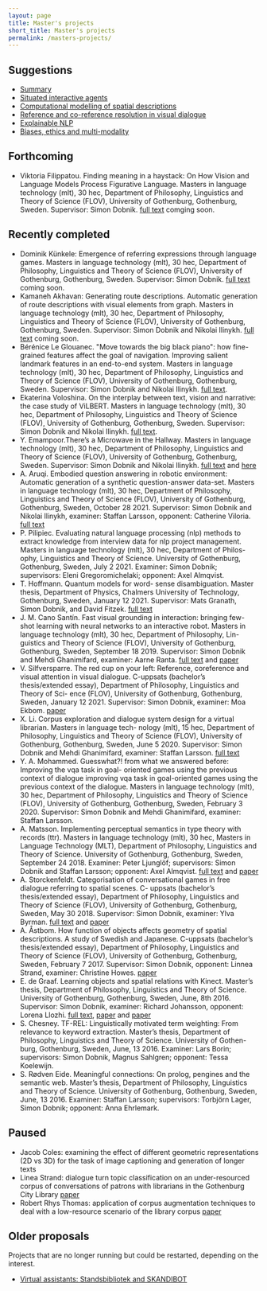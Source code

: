 ```yaml
---
layout: page
title: Master's projects
short_title: Master's projects
permalink: /masters-projects/
---
```


## Suggestions

  - [Summary](https://docs.google.com/presentation/d/11yz2oHr0RpWXRoksFgb5ianzAZ3wN3iL6k1EAnCMP7U/edit)
  - [Situated interactive agents](/masters-projects/situated-agents.md)
  - [Computational modelling of spatial descriptions](/masters-projects/spatial-language.md)
  - [Reference and co-reference resolution in visual dialogue](/masters-projects/co-reference.md)
  - [Explainable NLP](/masters-projects/explainable-ai.md)
  - [Biases, ethics and multi-modality](/masters-projects/biases.md)

## Forthcoming

- Viktoria Filippatou. Finding meaning in a haystack: On How Vision and Language Models Process Figurative Language. Masters in language technology (mlt), 30 hec, Department of Philosophy, Linguistics and Theory of Science (FLOV), University of Gothenburg, Gothenburg, Sweden. Supervisor: Simon Dobnik. [full text]() comging soon.

## Recently completed

  - Dominik Künkele: Emergence of referring expressions through language games. Masters in language technology (mlt), 30 hec, Department of Philosophy, Linguistics and Theory of Science (FLOV), University of Gothenburg, Gothenburg, Sweden. Supervisor: Simon Dobnik. [full text]() coming soon.
  - Kamaneh Akhavan: Generating route descriptions. Automatic generation of route descriptions with visual elements from graph. Masters in language technology (mlt), 30 hec, Department of Philosophy, Linguistics and Theory of Science (FLOV), University of Gothenburg, Gothenburg, Sweden. Supervisor: Simon Dobnik and Nikolai Ilinykh. [full text]() coming soon.
  - Bérénice Le Glouanec. "Move towards the big black piano": how fine-grained features affect the goal of navigation. Improving salient landmark features in an end-to-end system. Masters in language technology (mlt), 30 hec, Department of Philosophy, Linguistics and Theory of Science (FLOV), University of Gothenburg, Gothenburg, Sweden. Supervisor: Simon Dobnik and Nikolai Ilinykh. [full text]().
  - Ekaterina Voloshina. On the interplay between text, vision and narrative: the case study of ViLBERT. Masters in language technology (mlt), 30 hec, Department of Philosophy, Linguistics and Theory of Science (FLOV), University of Gothenburg, Gothenburg, Sweden. Supervisor: Simon Dobnik and Nikolai Ilinykh. [full text](). 
  - Y. Emampoor.There’s a Microwave in the Hallway. Masters in language technology (mlt), 30 hec, Department of Philosophy, Linguistics and Theory of Science (FLOV), University of Gothenburg, Gothenburg, Sweden. Supervisor: Simon Dobnik and Nikolai Ilinykh. [full text](https://hdl.handle.net/2077/71400) and [here](https://gupea.ub.gu.se/handle/2077/71400)
  - A. Aruqi. Embodied question answering in robotic environment: Automatic generation of a synthetic question-answer data-set. Masters in language technology (mlt), 30 hec, Department of Philosophy, Linguistics and Theory of Science (FLOV), University of Gothenburg, Gothenburg, Sweden, October 28 2021. Supervisor: Simon Dobnik and Nikolai Ilinykh, examiner: Staffan Larsson, opponent: Catherine Viloria. [full text](http://hdl.handle.net/2077/70001)
  - P. Pilipiec. Evaluating natural language processing (nlp) methods to extract knowledge from interview data for nlp project management. Masters in language technology (mlt), 30 hec, Department of Philos- ophy, Linguistics and Theory of Science. University of Gothenburg, Gothenburg, Sweden, July 2 2021. Examiner: Simon Dobnik; supervisors: Eleni Gregoromichelaki; opponent: Axel Almqvist.
  - T. Hoffmann. Quantum models for word- sense disambiguation. Master thesis, Department of Physics, Chalmers University of Technology, Gothenburg, Sweden, January 12 2021. Supervisor: Mats Granath, Simon Dobnik, and David Fitzek. [full text](https://hdl.handle.net/20.500.12380/302687)
  - J. M. Cano Santín. Fast visual grounding in interaction: bringing few-shot learning with neural networks to an interactive robot. Masters in language technology (mlt), 30 hec, Department of Philosophy, Lin- guistics and Theory of Science (FLOV), University of Gothenburg, Gothenburg, Sweden, September 18 2019. Supervisor: Simon Dobnik and Mehdi Ghanimifard, examiner: Aarne Ranta. [full text](http://hdl.handle.net/2077/62035) and [paper](https://gup.ub.gu.se/publication/294796?lang=en)
  - V. Silfversparre. The red cup on your left: Reference, coreference and visual attention in visual dialogue. C-uppsats (bachelor’s thesis/extended essay), Department of Philosophy, Linguistics and Theory of Sci- ence (FLOV), University of Gothenburg, Gothenburg, Sweden, January 12 2021. Supervisor: Simon Dobnik, examiner: Moa Ekbom. [paper](https://gup.ub.gu.se/publication/307645?lang=en)
  - X. Li. Corpus exploration and dialogue system design for a virtual librarian. Masters in language tech- nology (mlt), 15 hec, Department of Philosophy, Linguistics and Theory of Science (FLOV), University of Gothenburg, Gothenburg, Sweden, June 5 2020. Supervisor: Simon Dobnik and Mehdi Ghanimifard, examiner: Staffan Larsson. [full text](http://hdl.handle.net/2077/66260)
  - Y. A. Mohammed. Guesswhat?! from what we answered before: Improving the vqa task in goal- oriented games using the previous context of dialogue improving vqa task in goal-oriented games using the previous context of the dialogue. Masters in language technology (mlt), 30 hec, Department of Philosophy, Linguistics and Theory of Science (FLOV), University of Gothenburg, Gothenburg, Sweden, February 3 2020. Supervisor: Simon Dobnik and Mehdi Ghanimifard, examiner: Staffan Larsson.
  - A. Matsson. Implementing perceptual semantics in type theory with records (ttr). Masters in language technology (mlt), 30 hec, Masters in Language Technology (MLT), Department of Philosophy, Linguistics and Theory of Science. University of Gothenburg, Gothenburg, Sweden, September 24 2018. Examiner: Peter Ljunglöf; supervisors: Simon Dobnik and Staffan Larsson; opponent: Axel Almqvist. [full text](http://hdl.handle.net/2077/62521) and [paper](https://gup.ub.gu.se/publication/284011?lang=en)
  - A. Storckenfeldt. Categorisation of conversational games in free dialogue referring to spatial scenes. C- uppsats (bachelor’s thesis/extended essay), Department of Philosophy, Linguistics and Theory of Science (FLOV), University of Gothenburg, Gothenburg, Sweden, May 30 2018. Supervisor: Simon Dobnik, examiner: Ylva Byrman. [full text](http://hdl.handle.net/2077/58036) and [paper](https://gup.ub.gu.se/publication/272301?lang=en)
  - A. Åstbom. How function of objects affects geometry of spatial descriptions. A study of Swedish and Japanese. C-uppsats (bachelor’s thesis/extended essay), Department of Philosophy, Linguistics and Theory of Science (FLOV), University of Gothenburg, Gothenburg, Sweden, February 7 2017. Supervisor: Simon Dobnik, opponent: Linnea Strand, examiner: Christine Howes. [paper](https://gup.ub.gu.se/publication/255455)
  - E. de Graaf. Learning objects and spatial relations with Kinect. Master’s thesis, Department of Philosophy, Linguistics and Theory of Science. University of Gothenburg, Gothenburg, Sweden, June, 8th 2016. Supervisor: Simon Dobnik, examiner: Richard Johansson, opponent: Lorena Llozhi. [full text](http://hdl.handle.net/2077/66207), [paper](https://gup.ub.gu.se/publication/253950) and [paper](https://gup.ub.gu.se/publication/255374)
  - S. Chesney. TF-REL: Linguistically motivated term weighting: From relevance to keyword extraction. Master’s thesis, Department of Philosophy, Linguistics and Theory of Science. University of Gothen- burg, Gothenburg, Sweden, June, 13 2016. Examiner: Lars Borin; supervisors: Simon Dobnik, Magnus Sahlgren; opponent: Tessa Koelewijn.
  - S. Rødven Eide. Meaningful connections: On prolog, pengines and the semantic web. Master’s thesis, Department of Philosophy, Linguistics and Theory of Science. University of Gothenburg, Gothenburg, Sweden, June, 13 2016. Examiner: Staffan Larsson; supervisors: Torbjörn Lager, Simon Dobnik; opponent: Anna Ehrlemark.

## Paused

  - Jacob Coles: examining the effect of different geometric representations (2D vs 3D) for the task of image captioning and generation of longer texts
  - Linea Strand: dialogue turn topic classification on an under-resourced corpus of conversations of patrons with librarians in the Gothenburg City Library [paper](https://gup.ub.gu.se/publication/294807?lang=en)
  - Robert Rhys Thomas: application of corpus augmentation techniques to deal with a low-resource scenario of the library corpus [paper](https://gup.ub.gu.se/publication/294797?lang=en)

## Older proposals

Projects that are no longer running but could be restarted, depending on the interest.

  - [Virtual assistants: Standsbibliotek and SKANDIBOT](/masters-projects/virtual-assistants.md)
